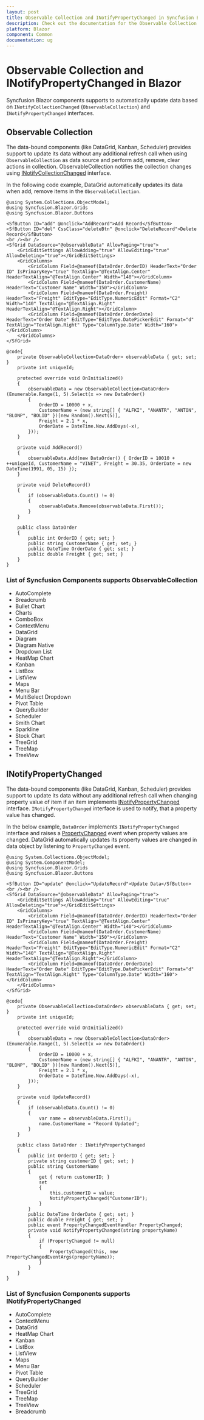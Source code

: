 ```yaml
---
layout: post
title: Observable Collection and INotifyPropertyChanged in Syncfusion Blazor
description: Check out the documentation for the Observable Collection support in the Syncfusion Blazor Components.
platform: Blazor
component: Common
documentation: ug
---
```


# Observable Collection and INotifyPropertyChanged in Blazor

Syncfusion Blazor components supports to automatically update data based on `INotifyCollectionChanged` (`ObservableCollection`) and `INotifyPropertyChanged` interfaces. 

## Observable Collection

The data-bound components (like DataGrid, Kanban, Scheduler) provides support to update its data without any additional refresh call when using `ObservableCollection` as data source and perform add, remove, clear actions in collection. ObservableCollection notifies the collection changes using [INotifyCollectionChanged](https://docs.microsoft.com/en-us/dotnet/api/system.collections.specialized.inotifycollectionchanged) interface.  

In the following code example, DataGrid automatically updates its data when add, remove items in the `ObservableCollection`.

```cshtml
@using System.Collections.ObjectModel;
@using Syncfusion.Blazor.Grids
@using Syncfusion.Blazor.Buttons

<SfButton ID="add" @onclick="AddRecord">Add Record</SfButton>
<SfButton ID="del" CssClass="deleteBtn" @onclick="DeleteRecord">Delete Record</SfButton>
<br /><br />
<SfGrid DataSource="@observableData" AllowPaging="true">
    <GridEditSettings AllowAdding="true" AllowEditing="true" AllowDeleting="true"></GridEditSettings>
    <GridColumns>
        <GridColumn Field=@nameof(DataOrder.OrderID) HeaderText="Order ID" IsPrimaryKey="true" TextAlign="@TextAlign.Center" HeaderTextAlign="@TextAlign.Center" Width="140"></GridColumn>
        <GridColumn Field=@nameof(DataOrder.CustomerName) HeaderText="Customer Name" Width="150"></GridColumn>
        <GridColumn Field=@nameof(DataOrder.Freight) HeaderText="Freight" EditType="EditType.NumericEdit" Format="C2" Width="140" TextAlign="@TextAlign.Right" HeaderTextAlign="@TextAlign.Right"></GridColumn>
        <GridColumn Field=@nameof(DataOrder.OrderDate) HeaderText="Order Date" EditType="EditType.DatePickerEdit" Format="d" TextAlign="TextAlign.Right" Type="ColumnType.Date" Width="160"></GridColumn>
    </GridColumns>
</SfGrid>

@code{
    private ObservableCollection<DataOrder> observableData { get; set; }
    private int uniqueId;

    protected override void OnInitialized()
    {
        observableData = new ObservableCollection<DataOrder>(Enumerable.Range(1, 5).Select(x => new DataOrder()
        {
            OrderID = 10000 + x,
            CustomerName = (new string[] { "ALFKI", "ANANTR", "ANTON", "BLONP", "BOLID" })[new Random().Next(5)],
            Freight = 2.1 * x,
            OrderDate = DateTime.Now.AddDays(-x),
        }));
    }

    private void AddRecord()
    {
        observableData.Add(new DataOrder() { OrderID = 10010 + ++uniqueId, CustomerName = "VINET", Freight = 30.35, OrderDate = new DateTime(1991, 05, 15) });
    }

    private void DeleteRecord()
    {
        if (observableData.Count() != 0)
        {
            observableData.Remove(observableData.First());
        }
    }

    public class DataOrder
    {
        public int OrderID { get; set; }
        public string CustomerName { get; set; }
        public DateTime OrderDate { get; set; }
        public double Freight { get; set; }
    }
}
```

### List of Syncfusion Components supports ObservableCollection

* AutoComplete
* Breadcrumb
* Bullet Chart
* Charts
* ComboBox
* ContextMenu
* DataGrid
* Diagram
* Diagram Native
* Dropdown List
* HeatMap Chart
* Kanban
* ListBox
* ListView
* Maps
* Menu Bar
* MultiSelect Dropdown
* Pivot Table
* QueryBuilder
* Scheduler
* Smith Chart
* Sparkline
* Stock Chart
* TreeGrid
* TreeMap
* TreeView

## INotifyPropertyChanged

The data-bound components (like DataGrid, Kanban, Scheduler) provides support to update its data without any additional refresh call when changing property value of item if an item implements [INotifyPropertyChanged ](https://docs.microsoft.com/en-us/dotnet/api/system.componentmodel.inotifypropertychanged?view) interface. `INotifyPropertyChanged` interface is used to notify, that a property value has changed.

In the below example, `DataOrder` implements `INotifyPropertyChanged` interface and raises a [PropertyChanged](https://docs.microsoft.com/en-us/dotnet/api/system.componentmodel.inotifypropertychanged.propertychanged) event when property values are changed. DataGrid automatically updates its property values are changed in data object by listening to `PropertyChanged` event.

```cshtml
@using System.Collections.ObjectModel;
@using System.ComponentModel;
@using Syncfusion.Blazor.Grids
@using Syncfusion.Blazor.Buttons

<SfButton ID="update" @onclick="UpdateRecord">Update Data</SfButton>
<br /><br />
<SfGrid DataSource="@observableData" AllowPaging="true">
    <GridEditSettings AllowAdding="true" AllowEditing="true" AllowDeleting="true"></GridEditSettings>
    <GridColumns>
        <GridColumn Field=@nameof(DataOrder.OrderID) HeaderText="Order ID" IsPrimaryKey="true" TextAlign="@TextAlign.Center" HeaderTextAlign="@TextAlign.Center" Width="140"></GridColumn>
        <GridColumn Field=@nameof(DataOrder.CustomerName) HeaderText="Customer Name" Width="150"></GridColumn>
        <GridColumn Field=@nameof(DataOrder.Freight) HeaderText="Freight" EditType="EditType.NumericEdit" Format="C2" Width="140" TextAlign="@TextAlign.Right" HeaderTextAlign="@TextAlign.Right"></GridColumn>
        <GridColumn Field=@nameof(DataOrder.OrderDate) HeaderText="Order Date" EditType="EditType.DatePickerEdit" Format="d" TextAlign="TextAlign.Right" Type="ColumnType.Date" Width="160"></GridColumn>
    </GridColumns>
</SfGrid>

@code{
    private ObservableCollection<DataOrder> observableData { get; set; }
    private int uniqueId;

    protected override void OnInitialized()
    {
        observableData = new ObservableCollection<DataOrder>(Enumerable.Range(1, 5).Select(x => new DataOrder()
        {
            OrderID = 10000 + x,
            CustomerName = (new string[] { "ALFKI", "ANANTR", "ANTON", "BLONP", "BOLID" })[new Random().Next(5)],
            Freight = 2.1 * x,
            OrderDate = DateTime.Now.AddDays(-x),
        }));
    }

    private void UpdateRecord()
    {
        if (observableData.Count() != 0)
        {
            var name = observableData.First();
            name.CustomerName = "Record Updated";
        }
    }

    public class DataOrder : INotifyPropertyChanged
    {
        public int OrderID { get; set; }
        private string customerID { get; set; }
        public string CustomerName
        {
            get { return customerID; }
            set
            {
                this.customerID = value;
                NotifyPropertyChanged("CustomerID");
            }
        }
        public DateTime OrderDate { get; set; }
        public double Freight { get; set; }
        public event PropertyChangedEventHandler PropertyChanged;
        private void NotifyPropertyChanged(string propertyName)
        {
            if (PropertyChanged != null)
            {
                PropertyChanged(this, new PropertyChangedEventArgs(propertyName));
            }
        }
    }
}
```

### List of Syncfusion Components supports INotifyPropertyChanged

* AutoComplete
* ContextMenu
* DataGrid
* HeatMap Chart
* Kanban
* ListBox
* ListView
* Maps
* Menu Bar
* Pivot Table
* QueryBuilder
* Scheduler
* TreeGrid
* TreeMap
* TreeView
* Breadcrumb
